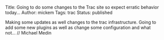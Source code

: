 Title: Going to do some changes to the Trac site so expect erratic behavior today...
Author: mickem
Tags: trac
Status: published

Making some updates as well changes to the trac infrastructure. Going to
add some new plugins as well as change some configuration and what
not... // Michael Medin
